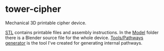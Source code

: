 # tower-cipher
Mechanical 3D printable cipher device.

[STL](STL/README.md) contains printable files and assembly instructions.
In the [Model](Model/README.md) folder there is a Blender source file for the whole device.
[Tools/Pathways generator](Tools/PathwaysGenerator/README.md) is the tool I've created for generating internal pathways.

